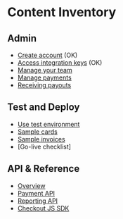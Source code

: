 # Content Inventory


## Admin


- [Create account](create-account.md) (OK)
- [Access integration keys](access-your-integration-keys.md) (OK)
- [Manage your team](manage-team.md)
- [Manage payments](manage-payments.md)
- [Receiving payouts](payouts.md)

## Test and Deploy

- [Use test environment](test-environment.md)
- [Sample cards](sample-cards.md)
- [Sample invoices](sample-invoices.md)
- [Go-live checklist]


## API & Reference

- [Overview](api-overview.md)
- [Payment API]()
- [Reporting API]()
- [Checkout JS SDK]()